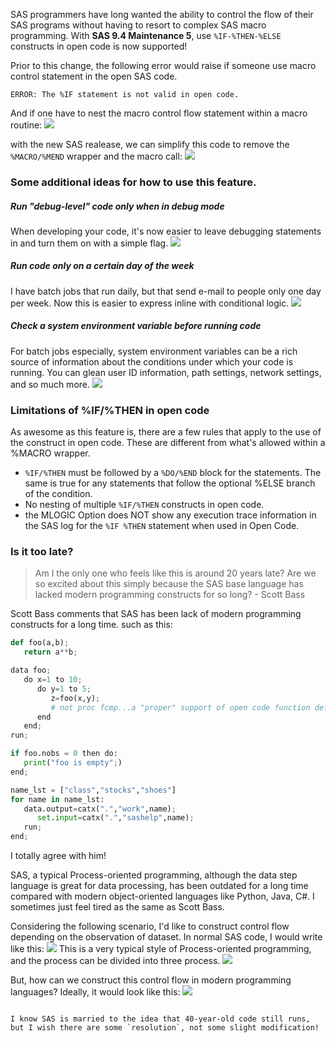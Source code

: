 SAS programmers have long wanted the ability to control the flow of their SAS programs without having to resort to complex SAS macro programming. With **SAS 9.4 Maintenance 5**, use `%IF-%THEN-%ELSE` constructs in open code is now supported! 

Prior to this change, the following error would raise if someone use macro control statement in the open SAS code.
```
ERROR: The %IF statement is not valid in open code.
```

And if one have to nest the macro control flow statement within a macro routine:
![](http://p7ffgka2w.bkt.clouddn.com/18-8-21/69075612.jpg)

with the new SAS realease, we can simplify this code to remove the `%MACRO/%MEND` wrapper and the macro call:
![](http://p7ffgka2w.bkt.clouddn.com/18-8-21/66970828.jpg)

### Some additional ideas for how to use this feature. 

##### Run "debug-level" code only when in debug mode
When developing your code, it's now easier to leave debugging statements in and turn them on with a simple flag.
![](http://p7ffgka2w.bkt.clouddn.com/18-8-21/87343127.jpg)

##### Run code only on a certain day of the week
I have batch jobs that run daily, but that send e-mail to people only one day per week. Now this is easier to express inline with conditional logic.
![](http://p7ffgka2w.bkt.clouddn.com/18-8-21/35865536.jpg)

##### Check a system environment variable before running code
For batch jobs especially, system environment variables can be a rich source of information about the conditions under which your code is running. You can glean user ID information, path settings, network settings, and so much more. 
![](http://p7ffgka2w.bkt.clouddn.com/18-8-21/58142359.jpg)

### Limitations of %IF/%THEN in open code
As awesome as this feature is, there are a few rules that apply to the use of the construct in open code. These are different from what's allowed within a %MACRO wrapper.

* `%IF/%THEN` must be followed by a `%DO/%END` block for the statements. The same is true for any statements that follow the optional %ELSE branch of the condition.
* No nesting of multiple `%IF/%THEN` constructs in open code.
* the MLOGIC Option does NOT show any execution trace information in the SAS log for the `%IF %THEN` statement when used in Open Code.

### Is it too late? 
> Am I the only one who feels like this is around 20 years late?
Are we so excited about this simply because the SAS base language has lacked modern programming constructs for so long? - Scott Bass

Scott Bass comments that SAS has been lack of modern programming constructs for a long time. such as this:
```python
def foo(a,b);
   return a**b;

data foo;
   do x=1 to 10;
      do y=1 to 5;
         z=foo(x,y);  
         # not proc fcmp...a "proper" support of open code function definitions 
      end
   end;
run;

if foo.nobs = 0 then do:
   print("foo is empty";)
end;

name_lst = ["class","stocks","shoes"]
for name in name_lst:
   data.output=catx(".","work",name);
      set.input=catx(".","sashelp",name);
   run;
end; 
```

I totally agree with him!

SAS, a typical Process-oriented programming, although the data step language is great for data processing, has been outdated for a long time compared with modern object-oriented languages like Python, Java, C#. I sometimes just feel tired as the same as Scott Bass.

Considering the following scenario, I'd like to construct control flow depending on the observation of dataset. In normal SAS code, I would write like this:
![](http://p7ffgka2w.bkt.clouddn.com/18-8-21/22622999.jpg)
This is a very typical style of Process-oriented programming, and the process can be divided into three process.
![](http://p7ffgka2w.bkt.clouddn.com/18-8-21/53101903.jpg)

But, how can we construct this control flow in modern programming languages?
Ideally, it would look like this:
![](http://p7ffgka2w.bkt.clouddn.com/18-8-21/25705243.jpg)
```

I know SAS is married to the idea that 40-year-old code still runs, but I wish there are some `resolution`, not some slight modification!